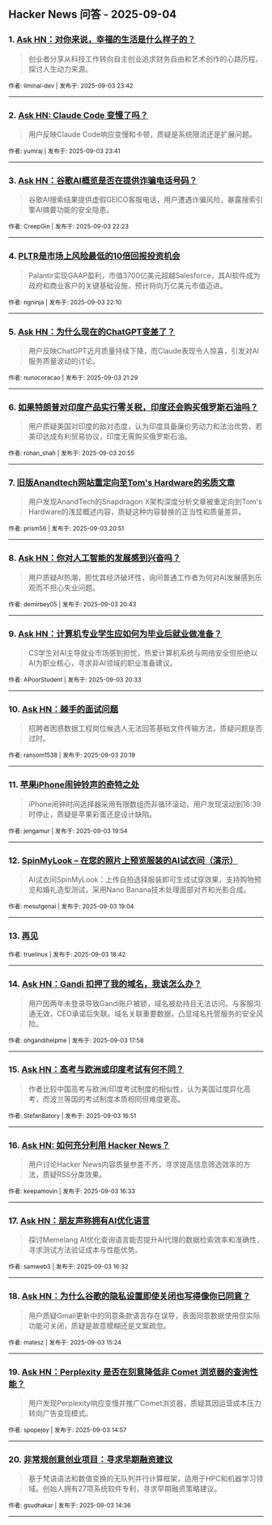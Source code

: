 ## Hacker News 问答 - 2025-09-04


### 1. [Ask HN：对你来说，幸福的生活是什么样子的？](https://news.ycombinator.com/item?id=45121628)
> 创业者分享从科技工作转向自主创业追求财务自由和艺术创作的心路历程，探讨人生动力来源。

<sub>作者: liminal-dev | 发布于: 2025-09-03 23:42</sub>

---

### 2. [Ask HN: Claude Code 变慢了吗？](https://news.ycombinator.com/item?id=45121608)
> 用户反映Claude Code响应变慢和卡顿，质疑是系统限流还是扩展问题。

<sub>作者: yumraj | 发布于: 2025-09-03 23:41</sub>

---

### 3. [Ask HN：谷歌AI概览是否在提供诈骗电话号码？](https://news.ycombinator.com/item?id=45121025)
> 谷歌AI搜索结果提供虚假GEICO客服电话，用户遭遇诈骗风险，暴露搜索引擎AI摘要功能的安全隐患。

<sub>作者: CreepGin | 发布于: 2025-09-03 22:23</sub>

---

### 4. [PLTR是市场上风险最低的10倍回报投资机会](https://news.ycombinator.com/item?id=45120927)
> Palantir实现GAAP盈利，市值3700亿美元超越Salesforce，其AI软件成为政府和商业客户的关键基础设施，预计将向万亿美元市值迈进。

<sub>作者: ngninja | 发布于: 2025-09-03 22:10</sub>

---

### 5. [Ask HN：为什么现在的ChatGPT变差了？](https://news.ycombinator.com/item?id=45120613)
> 用户反映ChatGPT近月质量持续下降，而Claude表现令人惊喜，引发对AI服务质量波动的讨论。

<sub>作者: nunocoracao | 发布于: 2025-09-03 21:29</sub>

---

### 6. [如果特朗普对印度产品实行零关税，印度还会购买俄罗斯石油吗？](https://news.ycombinator.com/item?id=45120316)
> 用户质疑美国对印度的敌对态度，认为印度具备廉价劳动力和法治优势，若美印达成有利贸易协议，印度无需购买俄罗斯石油。

<sub>作者: rohan_shah | 发布于: 2025-09-03 20:55</sub>

---

### 7. [旧版Anandtech网站重定向至Tom's Hardware的劣质文章](https://news.ycombinator.com/item?id=45120283)
> 用户发现AnandTech的Snapdragon X架构深度分析文章被重定向到Tom's Hardware的浅显概述内容，质疑这种内容替换的正当性和质量差异。

<sub>作者: prism56 | 发布于: 2025-09-03 20:51</sub>

---

### 8. [Ask HN：你对人工智能的发展感到兴奋吗？](https://news.ycombinator.com/item?id=45120210)
> 用户质疑AI热潮，担忧其经济破坏性，询问普通工作者为何对AI发展感到乐观而不担心失业问题。

<sub>作者: demirbey05 | 发布于: 2025-09-03 20:43</sub>

---

### 9. [Ask HN：计算机专业学生应如何为毕业后就业做准备？](https://news.ycombinator.com/item?id=45120088)
> CS学生对AI主导就业市场感到担忧，热爱计算机系统与网络安全但拒绝以AI为职业核心，寻求非AI领域的职业准备建议。

<sub>作者: APoorStudent | 发布于: 2025-09-03 20:33</sub>

---

### 10. [Ask HN：棘手的面试问题](https://news.ycombinator.com/item?id=45119971)
> 招聘者困惑数据工程岗位候选人无法回答基础文件传输方法，质疑问题是否过时。

<sub>作者: ransom1538 | 发布于: 2025-09-03 20:19</sub>

---

### 11. [苹果iPhone闹钟铃声的奇特之处](https://news.ycombinator.com/item?id=45119786)
> iPhone闹钟时间选择器采用有限数组而非循环滚动，用户发现滚动到16:39时停止，质疑是苹果彩蛋还是设计缺陷。

<sub>作者: jengamur | 发布于: 2025-09-03 19:54</sub>

---

### 12. [SpinMyLook – 在您的照片上预览服装的AI试衣间（演示）](https://news.ycombinator.com/item?id=45119356)
> AI试衣间SpinMyLook：上传自拍选择服装即可生成试穿效果，支持购物预览和婚礼造型测试，采用Nano Banana技术处理面部对齐和光影合成。

<sub>作者: mesutgenai | 发布于: 2025-09-03 19:04</sub>

---

### 13. [再见](https://news.ycombinator.com/item?id=45119109)

<sub>作者: truelinux | 发布于: 2025-09-03 18:42</sub>

---

### 14. [Ask HN：Gandi 扣押了我的域名，我该怎么办？](https://news.ycombinator.com/item?id=45118689)
> 用户因两年未登录导致Gandi账户被锁，域名被劫持且无法访问。与客服沟通无效，CEO承诺后失联。域名关联重要数据，凸显域名托管服务的安全风险。

<sub>作者: ohgandihelpme | 发布于: 2025-09-03 17:58</sub>

---

### 15. [Ask HN：高考与欧洲或印度考试有何不同？](https://news.ycombinator.com/item?id=45117977)
> 作者比较中国高考与欧洲/印度考试制度的相似性，认为美国过度异化高考，而波兰等国的考试制度本质相同但难度更高。

<sub>作者: StefanBatory | 发布于: 2025-09-03 16:51</sub>

---

### 16. [Ask HN: 如何充分利用 Hacker News？](https://news.ycombinator.com/item?id=45117745)
> 用户讨论Hacker News内容质量参差不齐，寻求提高信息筛选效率的方法，质疑RSS分类效果。

<sub>作者: keepamovin | 发布于: 2025-09-03 16:33</sub>

---

### 17. [Ask HN：朋友声称拥有AI优化语言](https://news.ycombinator.com/item?id=45117733)
> 探讨Memelang AI优化查询语言能否提升AI代理的数据检索效率和准确性，寻求测试方法验证成本与性能优势。

<sub>作者: samweb3 | 发布于: 2025-09-03 16:32</sub>

---

### 18. [Ask HN：为什么谷歌的隐私设置即使关闭也写得像你已同意？](https://news.ycombinator.com/item?id=45116893)
> 用户质疑Gmail更新中的同意条款语言存在误导，表面同意数据使用但实际功能可关闭，质疑是故意模糊还是文案疏忽。

<sub>作者: matesz | 发布于: 2025-09-03 15:24</sub>

---

### 19. [Ask HN：Perplexity 是否在刻意降低非 Comet 浏览器的查询性能？](https://news.ycombinator.com/item?id=45116581)
> 用户发现Perplexity响应变慢并推广Comet浏览器，质疑其因运营成本压力转向广告变现模式。

<sub>作者: spopejoy | 发布于: 2025-09-03 14:57</sub>

---

### 20. [非常规创意创业项目：寻求早期融资建议](https://news.ycombinator.com/item?id=45116357)
> 基于梵语语法和数值变换的无队列并行计算框架，适用于HPC和机器学习领域。创始人拥有27项系统软件专利，寻求早期融资策略建议。

<sub>作者: gsudhakar | 发布于: 2025-09-03 14:36</sub>

---
